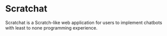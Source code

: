 # Scratchat
Scratchat is a Scratch-like web application for users to implement chatbots with least to none programming experience.
